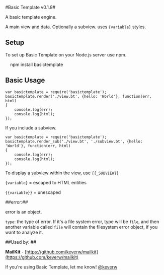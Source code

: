 #Basic Template v0.1.8#

A basic template engine.

A main view and data. Optionally a subview. uses `{variable}` styles.

## Setup ##
To set up Basic Template on your Node.js server use npm.

    npm install basictemplate

## Basic Usage ##


```
var basictemplate = require('basictemplate');
basictemplate.render('./view.bt', {hello: 'World'}, function(err, html)
{
    console.log(err);
    console.log(html);
});
```

If you include a subview.

```
var basictemplate = require('basictemplate');
basictemplate.render_sub('./view.bt', './subview.bt', {hello: 'World'}, function(err, html)
{
    console.log(err);
    console.log(html);
});
```

To display a subview within the view, use `{{_SUBVIEW}}`

`{variable}` = escaped to HTML entities

`{{variable}}` = unescaped


##error:##

error is an object. 

`type`: the type of error. If it's a file system error, type will be `file`, and then another variable called `file` will contain the filesystem error object, if you want to analyze it. 

##Used by: ##

**MailKit** - [https://github.com/keverw/mailkit](https://github.com/keverw/mailkit)

If you're using Basic Template, let me know! [@keverw](https://twitter.com/keverw)